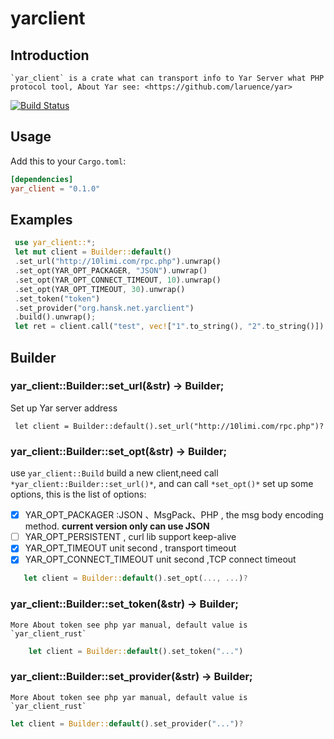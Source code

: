 # yarclient
## Introduction
    `yar_client` is a crate what can transport info to Yar Server what PHP protocol tool, About Yar see: <https://github.com/laruence/yar>

[![Build Status](https://travis-ci.org/hanskorg/snowflake-rust.svg?branch=master)](https://travis-ci.org/hanskorg/snowflake-rust)

## Usage
Add this to your `Cargo.toml`:

```toml
[dependencies]
yar_client = "0.1.0"
```
## Examples
```rust
 use yar_client::*;
 let mut client = Builder::default()
 .set_url("http://10limi.com/rpc.php").unwrap()
 .set_opt(YAR_OPT_PACKAGER, "JSON").unwrap()
 .set_opt(YAR_OPT_CONNECT_TIMEOUT, 10).unwrap()
 .set_opt(YAR_OPT_TIMEOUT, 30).unwrap()
 .set_token("token")
 .set_provider("org.hansk.net.yarclient")
 .build().unwrap();
 let ret = client.call("test", vec!["1".to_string(), "2".to_string()]).unwrap();
 ```
## Builder
### yar_client::Builder::set_url(&str) -> Builder;
  Set up Yar server address
  ```$rust
   let client = Builder::default().set_url("http://10limi.com/rpc.php")?
```
### yar_client::Builder::set_opt(&str) -> Builder;
  use `yar_client::Build` build a new client,need call `*yar_client::Builder::set_url()*`,
  and can call `*set_opt()*` set up some options, this is the list of options:
 - [x] YAR_OPT_PACKAGER :JSON 、MsgPack、PHP , the msg body encoding method.
    **current version only can use JSON**
 - [ ] YAR_OPT_PERSISTENT , curl lib support keep-alive
 - [x] YAR_OPT_TIMEOUT unit second , transport timeout
 - [x] YAR_OPT_CONNECT_TIMEOUT unit second ,TCP connect timeout
 ```rust
    let client = Builder::default().set_opt(..., ...)?
```
### yar_client::Builder::set_token(&str) -> Builder;
    More About token see php yar manual, default value is `yar_client_rust`
```rust
    let client = Builder::default().set_token("...")
```
### yar_client::Builder::set_provider(&str) -> Builder;
    More About token see php yar manual, default value is `yar_client_rust`
```rust
let client = Builder::default().set_provider("...")?
```


